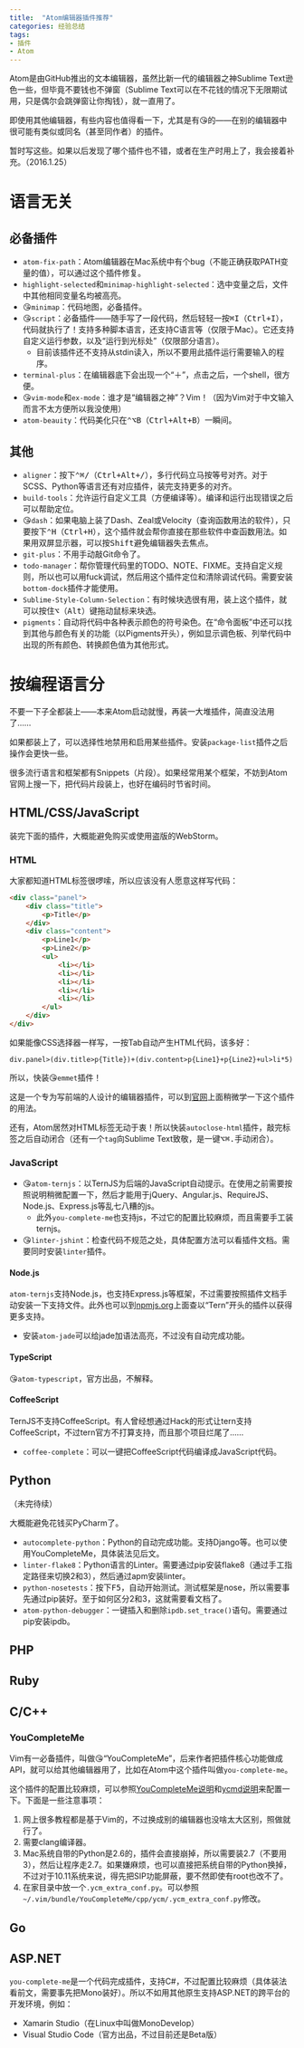 ```yaml
---
title:  "Atom编辑器插件推荐"
categories: 经验总结
tags:
- 插件
- Atom
---
```

Atom是由GitHub推出的文本编辑器，虽然比新一代的编辑器之神Sublime Text逊色一些，但毕竟不要钱也不弹窗（Sublime Text可以在不花钱的情况下无限期试用，只是偶尔会跳弹窗让你掏钱），就一直用了。

<!--more-->

即使用其他编辑器，有些内容也值得看一下，尤其是有:kissing_heart:的——在别的编辑器中很可能有类似或同名（甚至同作者）的插件。

暂时写这些。如果以后发现了哪个插件也不错，或者在生产时用上了，我会接着补充。（2016.1.25）

# 语言无关

## 必备插件

* `atom-fix-path`：Atom编辑器在Mac系统中有个bug（不能正确获取PATH变量的值），可以通过这个插件修复。
* `highlight-selected`和`minimap-highlight-selected`：选中变量之后，文件中其他相同变量名均被高亮。
* :kissing_heart:`minimap`：代码地图，必备插件。
* :kissing_heart:`script`：必备插件——随手写了一段代码，然后轻轻一按<kbd>⌘I</kbd>（<kbd>Ctrl+I</kbd>），代码就执行了！支持多种脚本语言，还支持C语言等（仅限于Mac）。它还支持自定义运行参数，以及“运行到光标处”（仅限部分语言）。
    * 目前该插件还不支持从stdin读入，所以不要用此插件运行需要输入的程序。
* `terminal-plus`：在编辑器底下会出现一个“＋”，点击之后，一个shell，很方便。
* :kissing_heart:`vim-mode`和`ex-mode`：谁才是“编辑器之神”？Vim！（因为Vim对于中文输入而言不太方便所以我没使用）
* `atom-beauity`：代码美化只在<kbd>⌃⌥B</kbd>（<kbd>Ctrl+Alt+B</kbd>）一瞬间。

## 其他

* `aligner`：按下<kbd>⌃⌘/</kbd>（<kbd>Ctrl+Alt+/</kbd>），多行代码立马按等号对齐。对于SCSS、Python等语言还有对应插件，装完支持更多的对齐。
* `build-tools`：允许运行自定义工具（方便编译等）。编译和运行出现错误之后可以帮助定位。
* :kissing_heart:`dash`：如果电脑上装了Dash、Zeal或Velocity（查询函数用法的软件），只要按下<kbd>⌃H</kbd>（<kbd>Ctrl+H</kbd>），这个插件就会帮你直接在那些软件中查函数用法。如果用双屏显示器，可以按<kbd>Shift</kbd>避免编辑器失去焦点。
* `git-plus`：不用手动敲Git命令了。
* `todo-manager`：帮你管理代码里的TODO、NOTE、FIXME。支持自定义规则，所以也可以用fuck调试，然后用这个插件定位和清除调试代码。需要安装`bottom-dock`插件才能使用。
* `Sublime-Style-Column-Selection`：有时候块选很有用，装上这个插件，就可以按住<kbd>⌥</kbd>（<kbd>Alt</kbd>）键拖动鼠标来块选。
* `pigments`：自动将代码中各种表示颜色的符号染色。在“命令面板”中还可以找到其他与颜色有关的功能（以Pigments开头），例如显示调色板、列举代码中出现的所有颜色、转换颜色值为其他形式。

# 按编程语言分

不要一下子全都装上——本来Atom启动就慢，再装一大堆插件，简直没法用了……

如果都装上了，可以选择性地禁用和启用某些插件。安装`package-list`插件之后操作会更快一些。

很多流行语言和框架都有Snippets（片段）。如果经常用某个框架，不妨到Atom官网上搜一下，把代码片段装上，也好在编码时节省时间。

## HTML/CSS/JavaScript

装完下面的插件，大概能避免购买或使用盗版的WebStorm。

### HTML

大家都知道HTML标签很啰嗦，所以应该没有人愿意这样写代码：

```html
<div class="panel">
    <div class="title">
        <p>Title</p>
    </div>
    <div class="content">
        <p>Line1</p>
        <p>Line2</p>
        <ul>
            <li></li>
            <li></li>
            <li></li>
            <li></li>
            <li></li>
        </ul>
    </div>
</div>
```

如果能像CSS选择器一样写，一按Tab自动产生HTML代码，该多好：

    div.panel>(div.title>p{Title})+(div.content>p{Line1}+p{Line2}+ul>li*5)

所以，快装:kissing_heart:`emmet`插件！

这是一个专为写前端的人设计的编辑器插件，可以到[官网](http://emmet.io/)上面稍微学一下这个插件的用法。

还有，Atom居然对HTML标签无动于衷！所以快装`autoclose-html`插件，敲完标签之后自动闭合（还有一个`tag`向Sublime Text致敬，是一键<kbd>⌥⌘.</kbd>手动闭合）。

### JavaScript

* :kissing_heart:`atom-ternjs`：以TernJS为后端的JavaScript自动提示。在使用之前需要按照说明稍微配置一下，然后才能用于jQuery、Angular.js、RequireJS、Node.js、Express.js等乱七八糟的js。
    * 此外`you-complete-me`也支持js，不过它的配置比较麻烦，而且需要手工装ternjs。
* :kissing_heart:`linter-jshint`：检查代码不规范之处，具体配置方法可以看插件文档。需要同时安装`linter`插件。

#### Node.js

`atom-ternjs`支持Node.js，也支持Express.js等框架，不过需要按照插件文档手动安装一下支持文件。此外也可以到[npmjs.org](https://npmjs.org)上面查以“Tern”开头的插件以获得更多支持。

* 安装`atom-jade`可以给jade加语法高亮，不过没有自动完成功能。

#### TypeScript

:kissing_heart:`atom-typescript`，官方出品，不解释。

#### CoffeeScript

TernJS不支持CoffeeScript。有人曾经想通过Hack的形式让tern支持CoffeeScript，不过tern官方不打算支持，而且那个项目烂尾了……

* `coffee-complete`：可以一键把CoffeeScript代码编译成JavaScript代码。

## Python

（未完待续）

大概能避免花钱买PyCharm了。

* `autocomplete-python`：Python的自动完成功能。支持Django等。也可以使用YouCompleteMe，具体装法见后文。
* `linter-flake8`：Python语言的Linter。需要通过pip安装flake8（通过手工指定路径来切换2和3），然后通过apm安装linter。
* `python-nosetests`：按下<kbd>F5</kbd>，自动开始测试。测试框架是nose，所以需要事先通过pip装好。至于如何区分2和3，这就需要看文档了。
* `atom-python-debugger`：一键插入和删除`ipdb.set_trace()`语句。需要通过pip安装ipdb。

## PHP

## Ruby

## C/C++

### YouCompleteMe

Vim有一必备插件，叫做:kissing_heart:“YouCompleteMe”，后来作者把插件核心功能做成API，就可以给其他编辑器用了，比如在Atom中这个插件叫做`you-complete-me`。

这个插件的配置比较麻烦，可以参照[YouCompleteMe说明](https://github.com/Valloric/YouCompleteMe)和[ycmd说明](https://github.com/Valloric/ycmd)来配置一下。下面是一些注意事项：

1. 网上很多教程都是基于Vim的，不过换成别的编辑器也没啥太大区别，照做就行了。
2. 需要clang编译器。
3. Mac系统自带的Python是2.6的，插件会直接崩掉，所以需要装2.7（不要用3），然后让程序走2.7。如果嫌麻烦，也可以直接把系统自带的Python换掉，不过对于10.11系统来说，得先把SIP功能屏蔽，要不然即使有root也改不了。
4. 在家目录中放一个`.ycm_extra_conf.py`。可以参照`~/.vim/bundle/YouCompleteMe/cpp/ycm/.ycm_extra_conf.py`修改。

## Go

## ASP.NET

`you-complete-me`是一个代码完成插件，支持C#，不过配置比较麻烦（具体装法看前文，需要事先把Mono装好）。所以不如用其他原生支持ASP.NET的跨平台的开发环境，例如：

* Xamarin Studio（在Linux中叫做MonoDevelop）
* Visual Studio Code（官方出品，不过目前还是Beta版）
